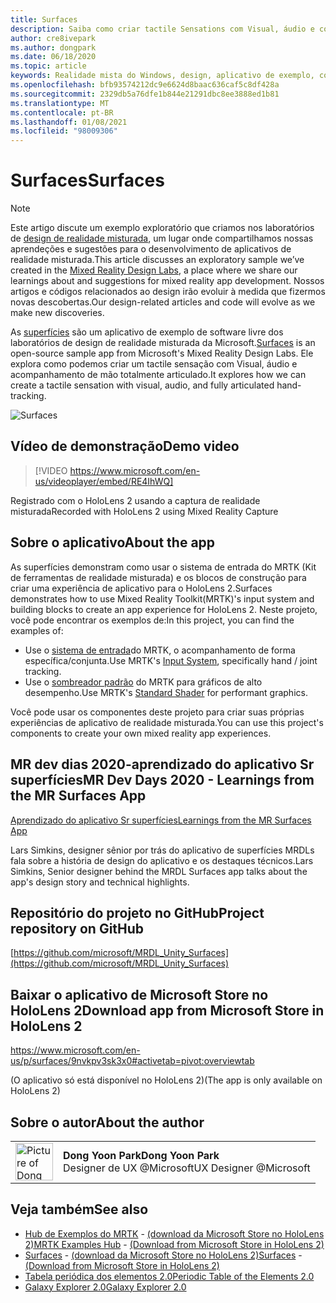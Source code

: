 ```yaml
---
title: Surfaces
description: Saiba como criar tactile Sensations com Visual, áudio e controle de mão articulado no aplicativo de exemplo de superfícies.
author: cre8ivepark
ms.author: dongpark
ms.date: 06/18/2020
ms.topic: article
keywords: Realidade mista do Windows, design, aplicativo de exemplo, controles, MRTK, kit de ferramentas de realidade misturada, Unity, aplicativos de exemplo, aplicativos de exemplo, software livre, Microsoft Store, HoloLens, headset de realidade misturada, headset de realidade mista do Windows, headset de realidade virtual
ms.openlocfilehash: bfb93574212dc9e6624d8baac636caf5c8df428a
ms.sourcegitcommit: 2329db5a76dfe1b844e21291dbc8ee3888ed1b81
ms.translationtype: MT
ms.contentlocale: pt-BR
ms.lasthandoff: 01/08/2021
ms.locfileid: "98009306"
---
```

# <a name="surfaces"></a><span data-ttu-id="4e890-104">Surfaces</span><span class="sxs-lookup"><span data-stu-id="4e890-104">Surfaces</span></span>

>[!NOTE]
><span data-ttu-id="4e890-105">Este artigo discute um exemplo exploratório que criamos nos laboratórios de [design de realidade misturada](https://github.com/Microsoft/MRDesignLabs_Unity), um lugar onde compartilhamos nossas aprendeções e sugestões para o desenvolvimento de aplicativos de realidade misturada.</span><span class="sxs-lookup"><span data-stu-id="4e890-105">This article discusses an exploratory sample we’ve created in the [Mixed Reality Design Labs](https://github.com/Microsoft/MRDesignLabs_Unity), a place where we share our learnings about and suggestions for mixed reality app development.</span></span> <span data-ttu-id="4e890-106">Nossos artigos e códigos relacionados ao design irão evoluir à medida que fizermos novas descobertas.</span><span class="sxs-lookup"><span data-stu-id="4e890-106">Our design-related articles and code will evolve as we make new discoveries.</span></span>

<span data-ttu-id="4e890-107">As [superfícies](https://github.com/microsoft/MRDL_Unity_Surfaces) são um aplicativo de exemplo de software livre dos laboratórios de design de realidade misturada da Microsoft.</span><span class="sxs-lookup"><span data-stu-id="4e890-107">[Surfaces](https://github.com/microsoft/MRDL_Unity_Surfaces)  is an open-source sample app from Microsoft's Mixed Reality Design Labs.</span></span> <span data-ttu-id="4e890-108">Ele explora como podemos criar um tactile sensação com Visual, áudio e acompanhamento de mão totalmente articulado.</span><span class="sxs-lookup"><span data-stu-id="4e890-108">It explores how we can create a tactile sensation with visual, audio, and fully articulated hand-tracking.</span></span>

![Surfaces](images/MRDL_Surfaces_1.jpg)

## <a name="demo-video"></a><span data-ttu-id="4e890-110">Vídeo de demonstração</span><span class="sxs-lookup"><span data-stu-id="4e890-110">Demo video</span></span> 

> [!VIDEO https://www.microsoft.com/en-us/videoplayer/embed/RE4IhWQ]

<span data-ttu-id="4e890-111">Registrado com o HoloLens 2 usando a captura de realidade misturada</span><span class="sxs-lookup"><span data-stu-id="4e890-111">Recorded with HoloLens 2 using Mixed Reality Capture</span></span>

## <a name="about-the-app"></a><span data-ttu-id="4e890-112">Sobre o aplicativo</span><span class="sxs-lookup"><span data-stu-id="4e890-112">About the app</span></span>

<span data-ttu-id="4e890-113">As superfícies demonstram como usar o sistema de entrada do MRTK (Kit de ferramentas de realidade misturada) e os blocos de construção para criar uma experiência de aplicativo para o HoloLens 2.</span><span class="sxs-lookup"><span data-stu-id="4e890-113">Surfaces demonstrates how to use Mixed Reality Toolkit(MRTK)'s input system and building blocks to create an app experience for HoloLens 2.</span></span> <span data-ttu-id="4e890-114">Neste projeto, você pode encontrar os exemplos de:</span><span class="sxs-lookup"><span data-stu-id="4e890-114">In this project, you can find the examples of:</span></span>
- <span data-ttu-id="4e890-115">Use o [sistema de entrada](https://microsoft.github.io/MixedRealityToolkit-Unity/Documentation/Input/Overview.html)do MRTK, o acompanhamento de forma específica/conjunta.</span><span class="sxs-lookup"><span data-stu-id="4e890-115">Use MRTK's [Input System](https://microsoft.github.io/MixedRealityToolkit-Unity/Documentation/Input/Overview.html), specifically hand / joint tracking.</span></span>
- <span data-ttu-id="4e890-116">Use o [sombreador padrão](https://microsoft.github.io/MixedRealityToolkit-Unity/Documentation/README_MRTKStandardShader.html) do MRTK para gráficos de alto desempenho.</span><span class="sxs-lookup"><span data-stu-id="4e890-116">Use MRTK's [Standard Shader](https://microsoft.github.io/MixedRealityToolkit-Unity/Documentation/README_MRTKStandardShader.html) for performant graphics.</span></span>

<span data-ttu-id="4e890-117">Você pode usar os componentes deste projeto para criar suas próprias experiências de aplicativo de realidade misturada.</span><span class="sxs-lookup"><span data-stu-id="4e890-117">You can use this project's components to create your own mixed reality app experiences.</span></span>

## <a name="mr-dev-days-2020---learnings-from-the-mr-surfaces-app"></a><span data-ttu-id="4e890-118">MR dev dias 2020-aprendizado do aplicativo Sr superfícies</span><span class="sxs-lookup"><span data-stu-id="4e890-118">MR Dev Days 2020 - Learnings from the MR Surfaces App</span></span>

[<span data-ttu-id="4e890-119">Aprendizado do aplicativo Sr superfícies</span><span class="sxs-lookup"><span data-stu-id="4e890-119">Learnings from the MR Surfaces App</span></span>](https://channel9.msdn.com/Shows/Docs-Mixed-Reality/Learnings-from-the-MR-Surfaces-App)

<span data-ttu-id="4e890-120">Lars Simkins, designer sênior por trás do aplicativo de superfícies MRDLs fala sobre a história de design do aplicativo e os destaques técnicos.</span><span class="sxs-lookup"><span data-stu-id="4e890-120">Lars Simkins, Senior designer behind the MRDL Surfaces app talks about the app's design story and technical highlights.</span></span>

## <a name="project-repository-on-github"></a><span data-ttu-id="4e890-121">Repositório do projeto no GitHub</span><span class="sxs-lookup"><span data-stu-id="4e890-121">Project repository on GitHub</span></span>

[https://github.com/microsoft/MRDL_Unity_Surfaces](https://github.com/microsoft/MRDL_Unity_Surfaces)

## <a name="download-app-from-microsoft-store-in-hololens-2"></a><span data-ttu-id="4e890-122">Baixar o aplicativo de Microsoft Store no HoloLens 2</span><span class="sxs-lookup"><span data-stu-id="4e890-122">Download app from Microsoft Store in HoloLens 2</span></span>

https://www.microsoft.com/en-us/p/surfaces/9nvkpv3sk3x0#activetab=pivot:overviewtab

<span data-ttu-id="4e890-123">(O aplicativo só está disponível no HoloLens 2)</span><span class="sxs-lookup"><span data-stu-id="4e890-123">(The app is only available on HoloLens 2)</span></span>

## <a name="about-the-author"></a><span data-ttu-id="4e890-124">Sobre o autor</span><span class="sxs-lookup"><span data-stu-id="4e890-124">About the author</span></span>

<table style="border-collapse:collapse" padding-left="0px">
<tr>
<td style="border-style: none" width="60px"><img alt="Picture of Dong Yoon Park" width="60" height="60" src="images/dongyoonpark.jpg"></td>
<td style="border-style: none"><span data-ttu-id="4e890-125"><b>Dong Yoon Park</b></span><span class="sxs-lookup"><span data-stu-id="4e890-125"><b>Dong Yoon Park</b></span></span><br><span data-ttu-id="4e890-126">Designer de UX @Microsoft</span><span class="sxs-lookup"><span data-stu-id="4e890-126">UX Designer @Microsoft</span></span></td>
</tr>
</table>

## <a name="see-also"></a><span data-ttu-id="4e890-127">Veja também</span><span class="sxs-lookup"><span data-stu-id="4e890-127">See also</span></span>

* <span data-ttu-id="4e890-128">[Hub de Exemplos do MRTK](https://microsoft.github.io/MixedRealityToolkit-Unity/Documentation/README_ExampleHub.html) - [(download da Microsoft Store no HoloLens 2)](https://www.microsoft.com/en-us/p/mrtk-examples-hub/9mv8c39l2sj4)</span><span class="sxs-lookup"><span data-stu-id="4e890-128">[MRTK Examples Hub](https://microsoft.github.io/MixedRealityToolkit-Unity/Documentation/README_ExampleHub.html) - [(Download from Microsoft Store in HoloLens 2)](https://www.microsoft.com/en-us/p/mrtk-examples-hub/9mv8c39l2sj4)</span></span>
* <span data-ttu-id="4e890-129">[Surfaces](sampleapp-surfaces.md) - [(download da Microsoft Store no HoloLens 2)](https://www.microsoft.com/en-us/p/surfaces/9nvkpv3sk3x0)</span><span class="sxs-lookup"><span data-stu-id="4e890-129">[Surfaces](sampleapp-surfaces.md) - [(Download from Microsoft Store in HoloLens 2)](https://www.microsoft.com/en-us/p/surfaces/9nvkpv3sk3x0)</span></span>
* [<span data-ttu-id="4e890-130">Tabela periódica dos elementos 2.0</span><span class="sxs-lookup"><span data-stu-id="4e890-130">Periodic Table of the Elements 2.0</span></span>](https://medium.com/@dongyoonpark/bringing-the-periodic-table-of-the-elements-app-to-hololens-2-with-mrtk-v2-a6e3d8362158)
* [<span data-ttu-id="4e890-131">Galaxy Explorer 2.0</span><span class="sxs-lookup"><span data-stu-id="4e890-131">Galaxy Explorer 2.0</span></span>](galaxy-explorer-update.md)
